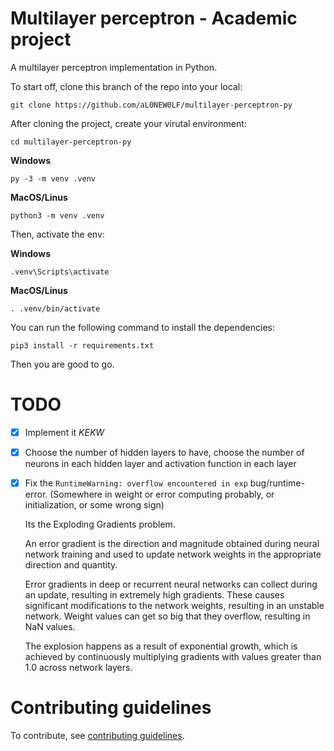 # Multilayer perceptron - Academic project

A multilayer perceptron implementation in Python.

To start off, clone this branch of the repo into your local:

```shell
git clone https://github.com/aL0NEW0LF/multilayer-perceptron-py
```

After cloning the project, create your virutal environment:

```shell
cd multilayer-perceptron-py
```

**Windows**

```shell
py -3 -m venv .venv
```

**MacOS/Linus**

```shell
python3 -m venv .venv
```

Then, activate the env:

**Windows**

```shell
.venv\Scripts\activate
```

**MacOS/Linus**

```shell
. .venv/bin/activate
```

You can run the following command to install the dependencies:

```shell
pip3 install -r requirements.txt
```

Then you are good to go.

# TODO

- [X] Implement it _KEKW_
- [X] Choose the number of hidden layers to have, choose the number of neurons in each hidden layer and activation function in each layer
- [X] Fix the `RuntimeWarning: overflow encountered in exp` bug/runtime-error. (Somewhere in weight or error computing probably, or initialization, or some wrong sign) 

    Its the Exploding Gradients problem.
    
    An error gradient is the direction and magnitude obtained during neural network training and used to update network weights in the appropriate direction and quantity.

    Error gradients in deep or recurrent neural networks can collect during an update, resulting in extremely high gradients. These causes significant modifications to the network weights, resulting in an unstable network. Weight values can get so big that they overflow, resulting in NaN values.

    The explosion happens as a result of exponential growth, which is achieved by continuously multiplying gradients with values greater than 1.0 across network layers.

# Contributing guidelines

To contribute, see [contributing guidelines](CONTRIBUTING.md).
